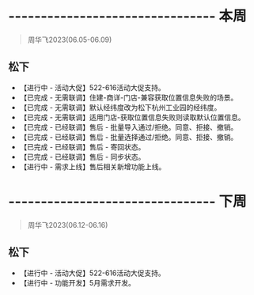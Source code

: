 # -------------------------------- 本周
> 周华飞2023(06.05-06.09)
## 松下
* 【进行中 - 活动大促】522-616活动大促支持。
* 【已完成 - 无需联调】住建-商详-门店-兼容获取位置信息失败的场景。
* 【已完成 - 无需联调】默认经纬度改为松下杭州工业园的经纬度。
* 【已完成 - 无需联调】适用门店-获取位置信息失败则读取默认位置信息。
* 【已完成 - 已经联调】售后 - 批量导入通过/拒绝。同意、拒接、撤销。
* 【已完成 - 已经联调】售后 - 批量选择通过/拒绝。同意、拒接、撤销。
* 【已完成 - 已经联调】售后 - 寄回状态。
* 【已完成 - 已经联调】售后 - 同步状态。
* 【进行中 - 需求上线】售后相关新增功能上线。

# -------------------------------- 下周
> 周华飞2023(06.12-06.16)
## 松下
* 【进行中 - 活动大促】522-616活动大促支持。
* 【进行中 - 功能开发】5月需求开发。
